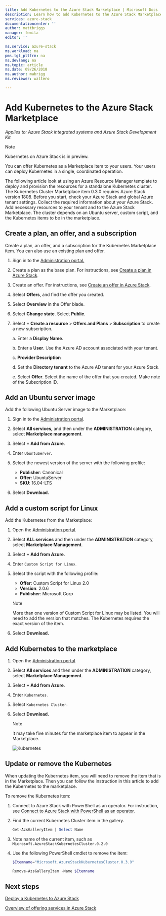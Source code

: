```yaml
---
title: Add Kubernetes to the Azure Stack Marketplace | Microsoft Docs
description: Learn how to add Kubernetes to the Azure Stack Marketplace.
services: azure-stack
documentationcenter: ''
author: mattbriggs
manager: femila
editor: ''

ms.service: azure-stack
ms.workload: na
pms.tgt_pltfrm: na
ms.devlang: na
ms.topic: article
ms.date: 09/26/2018
ms.author: mabrigg
ms.reviewer: waltero

---
```


# Add Kubernetes to the Azure Stack Marketplace

*Applies to: Azure Stack integrated systems and Azure Stack Development Kit*

> [!note]  
> Kubernetes on Azure Stack is in preview.

You can offer Kubernetes as a Marketplace item to your users. Your users can deploy Kubernetes in a single, coordinated operation.

The following article look at using an Azure Resource Manager template to deploy and provision the resources for a standalone Kubernetes cluster. The Kubernetes Cluster Marketplace item 0.3.0 requires Azure Stack version 1808. Before you start, check your Azure Stack and global Azure tenant settings. Collect the required information about your Azure Stack. Add necessary resources to your tenant and to the Azure Stack Marketplace. The cluster depends on an Ubuntu server, custom script, and the Kubernetes items to be in the marketplace.

## Create a plan, an offer, and a subscription

Create a plan, an offer, and a subscription for the Kubernetes Marketplace item. You can also use an existing plan and offer.

1. Sign in to the [Administration portal.](https://adminportal.local.azurestack.external)

1. Create a plan as the base plan. For instructions, see [Create a plan in Azure Stack](azure-stack-create-plan.md).

1. Create an offer. For instructions, see [Create an offer in Azure Stack](azure-stack-create-offer.md).

1. Select **Offers**, and find the offer you created.

1. Select **Overview** in the Offer blade.

1. Select **Change state**. Select **Public**.

1. Select **+ Create a resource** > **Offers and Plans** > **Subscription** to create a new subscription.

    a. Enter a **Display Name**.

    b. Enter a **User**. Use the Azure AD account associated with your tenant.

    c. **Provider Description**

    d. Set the **Directory tenant** to the Azure AD tenant for your Azure Stack. 

    e. Select **Offer**. Select the name of the offer that you created. Make note of the Subscription ID.

## Add an Ubuntu server image

Add the following Ubuntu Server image to the Marketplace:

1. Sign in to the [Administration portal](https://adminportal.local.azurestack.external).

1. Select **All services**, and then under the **ADMINISTRATION** category, select **Marketplace management**.

1. Select **+ Add from Azure**.

1. Enter `UbuntuServer`.

1. Select the newest version of the server with the following profile:
    - **Publisher**: Canonical
    - **Offer**: UbuntuServer
    - **SKU**: 16.04-LTS

1. Select **Download.**

## Add a custom script for Linux

Add the Kubernetes from the Marketplace:

1. Open the [Administration portal](https://adminportal.local.azurestack.external).

1. Select **ALL services** and then under the **ADMINISTRATION** category, select **Marketplace Management**.

1. Select **+ Add from Azure**.

1. Enter `Custom Script for Linux`.

1. Select the script with the following profile:
    - **Offer**: Custom Script for Linux 2.0
    - **Version**: 2.0.6
    - **Publisher**: Microsoft Corp

    > [!Note]  
    > More than one version of Custom Script for Linux may be listed. You will need to add the version that matches. The Kubernetes requires the exact version of the item.

1. Select **Download.**


## Add Kubernetes to the marketplace

1. Open the [Administration portal](https://adminportal.local.azurestack.external).

1. Select **All services** and then under the **ADMINISTRATION** category, select **Marketplace Management**.

1. Select **+ Add from Azure**.

1. Enter `Kubernetes`.

1. Select `Kubernetes Cluster`.

1. Select **Download.**

    > [!note]  
    > It may take five minutes for the marketplace item to appear in the Marketplace.

    ![Kubernetes](user\media\azure-stack-solution-template-kubernetes-deploy\marketplaceitem.png)

## Update or remove the Kubernetes 

When updating the Kubernetes item, you will need to remove the item that is in the Marketplace. Then you can follow the instruction in this article to add the Kubernetes to the marketplace.

To remove the Kubernetes item:

1. Connect to Azure Stack with PowerShell as an operator. For instruction, see [Connect to Azure Stack with PowerShell as an operator](https://docs.microsoft.com/azure/azure-stack/azure-stack-powershell-configure-admin).

2. Find the current Kubernetes Cluster item in the gallery.

    ```PowerShell  
    Get-AzsGalleryItem | Select Name
    ```

3. Note name of the current item, such as `Microsoft.AzureStackKubernetesCluster.0.2.0`

4. Use the following PowerShell cmdlet to remove the item:

    ```PowerShell  
    $Itemname="Microsoft.AzureStackKubernetesCluster.0.3.0"

    Remove-AzsGalleryItem -Name $Itemname
    ```

## Next steps

[Deploy a Kubernetes to Azure Stack](https://docs.microsoft.com/azure/azure-stack/user/azure-stack-solution-template-kubernetes-deploy)



[Overview of offering services in Azure Stack](azure-stack-offer-services-overview.md)